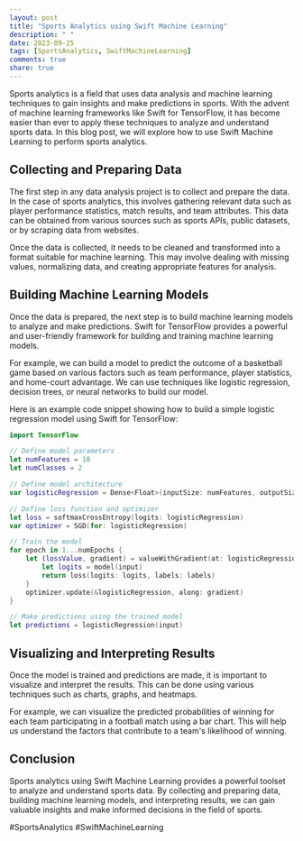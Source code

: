 ```yaml
---
layout: post
title: "Sports Analytics using Swift Machine Learning"
description: " "
date: 2023-09-25
tags: [SportsAnalytics, SwiftMachineLearning]
comments: true
share: true
---
```


Sports analytics is a field that uses data analysis and machine learning techniques to gain insights and make predictions in sports. With the advent of machine learning frameworks like Swift for TensorFlow, it has become easier than ever to apply these techniques to analyze and understand sports data. In this blog post, we will explore how to use Swift Machine Learning to perform sports analytics.

## Collecting and Preparing Data

The first step in any data analysis project is to collect and prepare the data. In the case of sports analytics, this involves gathering relevant data such as player performance statistics, match results, and team attributes. This data can be obtained from various sources such as sports APIs, public datasets, or by scraping data from websites.

Once the data is collected, it needs to be cleaned and transformed into a format suitable for machine learning. This may involve dealing with missing values, normalizing data, and creating appropriate features for analysis.

## Building Machine Learning Models

Once the data is prepared, the next step is to build machine learning models to analyze and make predictions. Swift for TensorFlow provides a powerful and user-friendly framework for building and training machine learning models.

For example, we can build a model to predict the outcome of a basketball game based on various factors such as team performance, player statistics, and home-court advantage. We can use techniques like logistic regression, decision trees, or neural networks to build our model.

Here is an example code snippet showing how to build a simple logistic regression model using Swift for TensorFlow:

```swift
import TensorFlow

// Define model parameters
let numFeatures = 10
let numClasses = 2

// Define model architecture
var logisticRegression = Dense<Float>(inputSize: numFeatures, outputSize: numClasses)

// Define loss function and optimizer
let loss = softmaxCrossEntropy(logits: logisticRegression)
var optimizer = SGD(for: logisticRegression)

// Train the model
for epoch in 1...numEpochs {
    let (lossValue, gradient) = valueWithGradient(at: logisticRegression) { model -> Tensor<Float> in
        let logits = model(input)
        return loss(logits: logits, labels: labels)
    }
    optimizer.update(&logisticRegression, along: gradient)
}

// Make predictions using the trained model
let predictions = logisticRegression(input)
```

## Visualizing and Interpreting Results

Once the model is trained and predictions are made, it is important to visualize and interpret the results. This can be done using various techniques such as charts, graphs, and heatmaps.

For example, we can visualize the predicted probabilities of winning for each team participating in a football match using a bar chart. This will help us understand the factors that contribute to a team's likelihood of winning.

## Conclusion

Sports analytics using Swift Machine Learning provides a powerful toolset to analyze and understand sports data. By collecting and preparing data, building machine learning models, and interpreting results, we can gain valuable insights and make informed decisions in the field of sports.

#SportsAnalytics #SwiftMachineLearning